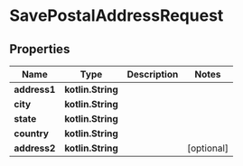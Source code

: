 
# SavePostalAddressRequest

## Properties
Name | Type | Description | Notes
------------ | ------------- | ------------- | -------------
**address1** | **kotlin.String** |  | 
**city** | **kotlin.String** |  | 
**state** | **kotlin.String** |  | 
**country** | **kotlin.String** |  | 
**address2** | **kotlin.String** |  |  [optional]



